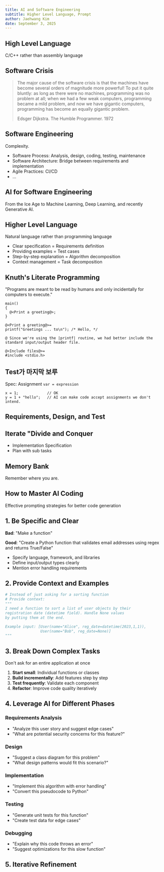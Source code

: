 ```yaml
---
title: AI and Software Engineering
subtitle: Higher Level Language, Prompt
author: Jaehwang Kim
date: September 3, 2025
---
```


## High Level Language

C/C++ rather than assembly language

## Software Crisis

> The major cause of the software crisis is that the machines
> have become several orders of magnitude more powerful!
> To put it quite bluntly: as long as there were no machines,
> programming was no problem at all; when we had a few
> weak computers, programming became a mild problem,
> and now we have gigantic computers, programming has
> become an equally gigantic problem.
>
> Edsger Dijkstra. The Humble Programmer. 1972

## Software Engineering

Complexity.

* Software Process: Analysis, design, coding, testing, maintenance
* Software Architecture: Bridge between requirements and implementation
* Agile Practices: CI/CD
* ...

## AI for Software Engineering

From the Ice Age to Machine Learning, Deep Learning, and recently
Generative AI.

## Higher Level Language

Natural language rather than programming language

* Clear specification = Requirements definition
* Providing examples = Test cases
* Step-by-step explanation = Algorithm decomposition
* Context management = Task decomposition

## Knuth's Literate Programming

"Programs are meant to be read by humans and only incidentally for computers to execute."

```cweb
main()
{
  @<Print a greeting@>;
}

@<Print a greeting@>=
printf("Greetings ... to\n"); /* Hello, */

@ Since we're using the |printf| routine, we had better include the standard input/output header file.

@<Include files@>=
#include <stdio.h>
```

## Test가 마지막 보루

Spec: Assignment `var = expression`

```
x = 1;             // OK
y = 1 + "hello";   // AI can make code accept assignments we don't intend.
```

##  Requirements, Design, and Test


## Iterate "Divide and Conquer

* Implementation Specification
* Plan with sub tasks

## Memory Bank

Remember where you are.

## How to Master AI Coding

Effective prompting strategies for better code generation

## 1. Be Specific and Clear

**Bad**: "Make a function"

**Good**: "Create a Python function that validates email addresses using regex and returns True/False"

* Specify language, framework, and libraries
* Define input/output types clearly
* Mention error handling requirements

## 2. Provide Context and Examples

```python
# Instead of just asking for a sorting function
# Provide context:
"""
I need a function to sort a list of user objects by their
registration date (datetime field). Handle None values
by putting them at the end.

Example input: [User(name="Alice", reg_date=datetime(2023,1,1)), 
                User(name="Bob", reg_date=None)]
"""
```

## 3. Break Down Complex Tasks

Don't ask for an entire application at once

1. **Start small**: Individual functions or classes
2. **Build incrementally**: Add features step by step
3. **Test frequently**: Validate each component
4. **Refactor**: Improve code quality iteratively

## 4. Leverage AI for Different Phases

### Requirements Analysis
* "Analyze this user story and suggest edge cases"
* "What are potential security concerns for this feature?"

### Design
* "Suggest a class diagram for this problem"
* "What design patterns would fit this scenario?"

### Implementation
* "Implement this algorithm with error handling"
* "Convert this pseudocode to Python"

### Testing
* "Generate unit tests for this function"
* "Create test data for edge cases"

### Debugging
* "Explain why this code throws an error"
* "Suggest optimizations for this slow function"

## 5. Iterative Refinement

